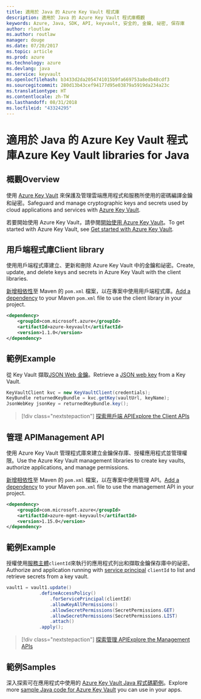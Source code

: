```yaml
---
title: 適用於 Java 的 Azure Key Vault 程式庫
description: 適用於 Java 的 Azure Key Vault 程式庫概觀
keywords: Azure, Java, SDK, API, keyvault, 安全的, 金鑰, 祕密, 保存庫
author: rloutlaw
ms.author: routlaw
manager: douge
ms.date: 07/20/2017
ms.topic: article
ms.prod: azure
ms.technology: azure
ms.devlang: java
ms.service: keyvault
ms.openlocfilehash: b3433d2da2054741015b9fa669753a8edb48cdf3
ms.sourcegitcommit: 280d13b43cef94177d95e03879a5919da234a23c
ms.translationtype: HT
ms.contentlocale: zh-TW
ms.lasthandoff: 08/31/2018
ms.locfileid: "43324295"
---
```

# <a name="azure-key-vault-libraries-for-java"></a><span data-ttu-id="1f652-104">適用於 Java 的 Azure Key Vault 程式庫</span><span class="sxs-lookup"><span data-stu-id="1f652-104">Azure Key Vault libraries for Java</span></span>

## <a name="overview"></a><span data-ttu-id="1f652-105">概觀</span><span class="sxs-lookup"><span data-stu-id="1f652-105">Overview</span></span>

<span data-ttu-id="1f652-106">使用 [Azure Key Vault](/azure/key-vault/) 來保護及管理雲端應用程式和服務所使用的密碼編譯金鑰和祕密。</span><span class="sxs-lookup"><span data-stu-id="1f652-106">Safeguard and manage cryptographic keys and secrets used by cloud applications and services with [Azure Key Vault](/azure/key-vault/).</span></span>

<span data-ttu-id="1f652-107">若要開始使用 Azure Key Vault，請參閱[開始使用 Azure Key Vault](/azure/key-vault/key-vault-get-started)。</span><span class="sxs-lookup"><span data-stu-id="1f652-107">To get started with Azure Key Vault, see [Get started with Azure Key Vault](/azure/key-vault/key-vault-get-started).</span></span>

## <a name="client-library"></a><span data-ttu-id="1f652-108">用戶端程式庫</span><span class="sxs-lookup"><span data-stu-id="1f652-108">Client library</span></span>

<span data-ttu-id="1f652-109">使用用戶端程式庫建立、更新和刪除 Azure Key Vault 中的金鑰和祕密。</span><span class="sxs-lookup"><span data-stu-id="1f652-109">Create, update, and delete keys and secrets in Azure Key Vault with the client libraries.</span></span>

<span data-ttu-id="1f652-110">[新增相依性](https://maven.apache.org/guides/getting-started/index.html#How_do_I_use_external_dependencies)至 Maven 的 `pom.xml` 檔案，以在專案中使用用戶端程式庫。</span><span class="sxs-lookup"><span data-stu-id="1f652-110">[Add a dependency](https://maven.apache.org/guides/getting-started/index.html#How_do_I_use_external_dependencies) to your Maven `pom.xml` file to use the client library in your project.</span></span>  

```XML
<dependency>
    <groupId>com.microsoft.azure</groupId>
    <artifactId>azure-keyvault</artifactId>
    <version>1.1.0</version>
</dependency>
```   

## <a name="example"></a><span data-ttu-id="1f652-111">範例</span><span class="sxs-lookup"><span data-stu-id="1f652-111">Example</span></span>

<span data-ttu-id="1f652-112">從 Key Vault 擷取[JSON Web 金鑰](https://tools.ietf.org/html/draft-ietf-jose-json-web-key-18)。</span><span class="sxs-lookup"><span data-stu-id="1f652-112">Retrieve a [JSON web key](https://tools.ietf.org/html/draft-ietf-jose-json-web-key-18) from a Key Vault.</span></span>

```java
KeyVaultClient kvc = new KeyVaultClient(credentials);
KeyBundle returnedKeyBundle = kvc.getKey(vaultUrl, keyName);
JsonWebKey jsonKey = returnedKeyBundle.key();
```

> [!div class="nextstepaction"]
> [<span data-ttu-id="1f652-113">探索用戶端 API</span><span class="sxs-lookup"><span data-stu-id="1f652-113">Explore the Client APIs</span></span>](/java/api/overview/azure/keyvault/client)


## <a name="management-api"></a><span data-ttu-id="1f652-114">管理 API</span><span class="sxs-lookup"><span data-stu-id="1f652-114">Management API</span></span>

<span data-ttu-id="1f652-115">使用 Azure Key Vault 管理程式庫來建立金鑰保存庫、授權應用程式並管理權限。</span><span class="sxs-lookup"><span data-stu-id="1f652-115">Use the Azure Key Vault management libraries to create key vaults, authorize applications, and manage permissions.</span></span> 

<span data-ttu-id="1f652-116">[新增相依性](https://maven.apache.org/guides/getting-started/index.html#How_do_I_use_external_dependencies)至 Maven 的 `pom.xml` 檔案，以在專案中使用管理 API。</span><span class="sxs-lookup"><span data-stu-id="1f652-116">[Add a dependency](https://maven.apache.org/guides/getting-started/index.html#How_do_I_use_external_dependencies) to your Maven `pom.xml` file to use the management API in your project.</span></span>  

```XML
<dependency>
    <groupId>com.microsoft.azure</groupId>
    <artifactId>azure-mgmt-keyvault</artifactId>
    <version>1.15.0</version>
</dependency>
```

## <a name="example"></a><span data-ttu-id="1f652-117">範例</span><span class="sxs-lookup"><span data-stu-id="1f652-117">Example</span></span>

<span data-ttu-id="1f652-118">授權使用[服務主體](/azure/azure-resource-manager/resource-group-create-service-principal-portal)`clientId`來執行的應用程式列出和擷取金鑰保存庫中的祕密。</span><span class="sxs-lookup"><span data-stu-id="1f652-118">Authorize and application running with [service principal](/azure/azure-resource-manager/resource-group-create-service-principal-portal) `clientId` to list and retrieve secrets from a key vault.</span></span> 

```java
vault1 = vault1.update()
            .defineAccessPolicy()
                .forServicePrincipal(clientId)
                .allowKeyAllPermissions()
                .allowSecretPermissions(SecretPermissions.GET)
                .allowSecretPermissions(SecretPermissions.LIST)
                .attach()
            .apply();
```

> [!div class="nextstepaction"]
> [<span data-ttu-id="1f652-119">探索管理 API</span><span class="sxs-lookup"><span data-stu-id="1f652-119">Explore the Management APIs</span></span>](/java/api/overview/azure/keyvault/management)


## <a name="samples"></a><span data-ttu-id="1f652-120">範例</span><span class="sxs-lookup"><span data-stu-id="1f652-120">Samples</span></span>

<span data-ttu-id="1f652-121">深入探索可在應用程式中使用的 [Azure Key Vault Java 程式碼範例](https://azure.microsoft.com/resources/samples/?platform=java&term=key+vault)。</span><span class="sxs-lookup"><span data-stu-id="1f652-121">Explore more [sample Java code for Azure Key Vault](https://azure.microsoft.com/resources/samples/?platform=java&term=key+vault) you can use in your apps.</span></span>
